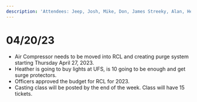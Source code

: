 ```yaml
---
description: 'Attendees: Jeep, Josh, Mike, Don, James Streeky, Alan, Heather, Karen'
---
```


# 04/20/23



* Air Compressor needs to be moved into RCL and creating purge system starting Thursday April 27, 2023.
* Heather is going to buy lights at UFS, is 10 going to be enough and get surge protectors.
* Officers approved the budget for RCL for 2023.
* Casting class will be posted by the end of the week. Class will have 15 tickets.
